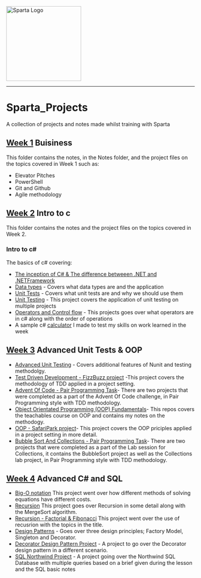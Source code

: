 <img src="https://boolerang.co.uk/wp-content/uploads/job-manager-uploads/company_logo/2018/04/SG-Logo-Black.png" alt="Sparta Logo" width="200"/>

---   
# Sparta_Projects
A collection of projects and notes made whilst training with Sparta

## **[Week 1](https://github.com/ConnorJamesDawson/Sparta_Projects/tree/main/Week1Buisniness) Buisiness**
This folder contains the notes, in the Notes folder, and the project files on the topics covered in Week 1 such as:

- Elevator Pitches
- PowerShell
- Git and Github
- Agile methodology

## **[Week 2](https://github.com/ConnorJamesDawson/Sparta_Projects/tree/main/Week2CSharp) Intro to c**

This folder contains the notes and the project files on the topics covered in Week 2.

### **Intro to c#**

The basics of c# covering:
- [The inception of C# & The difference betweeen .NET and .NETFramework](https://github.com/ConnorJamesDawson/Sparta_Projects/tree/main/Week2CSharp/IntroToC%23)
- [Data types](https://github.com/ConnorJamesDawson/Sparta_Projects/tree/main/Week2CSharp/DataTypesWork) - Covers what data types are and the application
- [Unit Tests](https://github.com/ConnorJamesDawson/Sparta_Projects/tree/main/Week2CSharp/UnitTestWork) - Covers what unit tests are and why we should use them 
- [Unit Testing](https://github.com/ConnorJamesDawson/Sparta_Projects/tree/main/Week2CSharp/UnitTestWork) - This project covers the application of unit testing on multiple projects
- [Operators and Control flow](https://github.com/ConnorJamesDawson/Sparta_Projects/tree/main/Week2CSharp/OperatorsAndControlFlowWork) - This projects goes over what operators are in c# along with the order of operations
- A sample c# [calculator](https://github.com/ConnorJamesDawson/Sparta_Projects/tree/main/Week2CSharp/Calculator) I made to test my skills on work learned in the week

## **[Week 3](https://github.com/ConnorJamesDawson/Sparta_Projects/tree/main/Week3AdvancedUnitTesting%26OOP) Advanced Unit Tests & OOP**

- [Advanced Unit Testing](https://github.com/ConnorJamesDawson/Sparta_Projects/tree/main/Week3AdvancedUnitTesting%26OOP/AdvancedUnitTesting) - Covers additional features of Nunit and testing methodolgy.
- [Test Driven Development - FizzBuzz project](https://github.com/ConnorJamesDawson/Sparta_Projects/tree/main/Week3AdvancedUnitTesting%26OOP/TDD%20-%20FizzBuzz) -This project covers the methodology of TDD applied in a project setting.
- [Advent Of Code - Pair Programming Task](https://github.com/ConnorJamesDawson/Sparta_Projects/tree/main/Week3AdvancedUnitTesting%26OOP/PairProgramming_AdventOfCode)- There are two projects that were completed as a part of the Advent Of Code challenge, in Pair Programming style with TDD methodology.
- [Object Orientated Programming (OOP) Fundamentals](https://github.com/ConnorJamesDawson/Sparta_Projects/tree/main/Week3AdvancedUnitTesting%26OOP/OOPFundamentals)- This repos covers the teachables course on OOP and contains my notes on the methodogy.
- [OOP - SafariPark project](https://github.com/ConnorJamesDawson/Sparta_Projects/tree/main/Week3AdvancedUnitTesting%26OOP/OOP_Collections%20-%20SafariPark)- This project covers the OOP priciples applied in a project setting in more detail.
- [Bubble Sort And Collections - Pair Programming Task](https://github.com/ConnorJamesDawson/Sparta_Projects/tree/main/Week3AdvancedUnitTesting%26OOP/PairProgramming-BubbleSort)- There are two projects that were completed as a part of the Lab session for Collections, it contains the BubbleSort project as well as the Collections lab project, in Pair Programming style with TDD methodology.

## **[Week 4](https://github.com/ConnorJamesDawson/Sparta_Projects/tree/main/Week4AdvancedC%23andSQL) Advanced C# and SQL**

- [Big-O notation](https://github.com/ConnorJamesDawson/Sparta_Projects/tree/main/Week4AdvancedC%23andSQL/BigONotation) This project went over how different methods of solving equations have different costs.
- [Recursion](https://github.com/ConnorJamesDawson/Sparta_Projects/tree/main/Week4AdvancedC%23andSQL/Recursion) This project goes over Recursion in some detail along with the MergeSort algorithm.
- [Recursion - Factorial & Fibonacci](https://github.com/ConnorJamesDawson/Sparta_Projects/tree/main/Week4AdvancedC%23andSQL/Recursion%20-%20Factorial%20%26%20Fibonacci/RecursionLab) This project went over the use of recusrion with the topics in the title.
- [Design Patterns](https://github.com/ConnorJamesDawson/Sparta_Projects/tree/main/Week4AdvancedC%23andSQL/DesignPatternExamples) - Goes over three design principles; Factory Model, Singleton and Decorator.
- [Decorator Design Pattern Project](https://github.com/ConnorJamesDawson/Sparta_Projects/tree/main/Week4AdvancedC%23andSQL/DecoratingDesignPatternExample/DecoratorExample) - A project to go over the Decorator design pattern in a different scenario.
- [SQL Northwind Project](https://github.com/ConnorJamesDawson/Sparta_Projects/tree/main/Week4AdvancedC%23andSQL/SQL%20Queries) - A project going over the Northwind SQL Database with multiple queries based on a brief given during the lesson and the SQL basic notes
